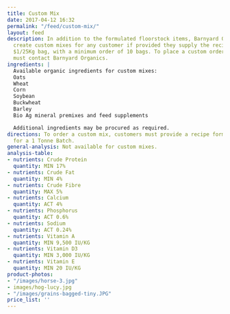 ```yaml
---
title: Custom Mix
date: 2017-04-12 16:32
permalink: "/feed/custom-mix/"
layout: feed
description: In addition to the formulated floorstock items, Barnyard Organics can
  create custom mixes for any customer if provided they supply the recipe for an extra
  $1/25Kg bag, with a minimum order of 10 bags. To place a custom order, customers
  must contact Barnyard Organics.
ingredients: |
  Available organic ingredients for custom mixes:
  Oats
  Wheat
  Corn
  Soybean
  Buckwheat
  Barley
  Bio Ag mineral premixes and feed supplements

  Additional ingredients may be procured as required.
directions: To order a custom mix, customers must provide a recipe formula, preferably
  for a 1 Tonne Batch.
general-analysis: Not available for custom mixes.
analysis-table:
- nutrients: Crude Protein
  quantity: MIN 17%
- nutrients: Crude Fat
  quantity: MIN 4%
- nutrients: Crude Fibre
  quantity: MAX 5%
- nutrients: Calcium
  quantity: ACT 4%
- nutrients: Phosphorus
  quantity: ACT 0.6%
- nutrients: Sodium
  quantity: ACT 0.24%
- nutrients: Vitamin A
  quantity: MIN 9,500 IU/KG
- nutrients: Vitamin D3
  quantity: MIN 3,000 IU/KG
- nutrients: Vitamin E
  quantity: MIN 20 IU/KG
product-photos:
- "/images/horse-3.jpg"
- images/hog-lucy.jpg
- "/images/grains-bagged-tiny.JPG"
price_list: ''
---
```

